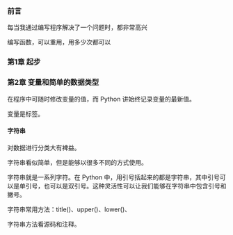 
### 前言  

每当我通过编写程序解决了一个问题时，都非常高兴  

编写函数，可以重用，用多少次都可以  


### 第1章 起步  



### 第2章 变量和简单的数据类型  

在程序中可随时修改变量的值，而 Python 讲始终记录变量的最新值。  

变量是标签。  

#### 字符串  

对数据进行分类大有裨益。  

字符串看似简单，但是能够以很多不同的方式使用。  

字符串就是一系列字符。在 Python 中，用引号括起来的都是字符串，其中引号可以是单引号，也可以是双引号。这种灵活性可以让我们能够在字符串中包含引号和撇号。  

字符串常用方法：title()、upper()、lower()、

字符串方法看源码和注释。  




